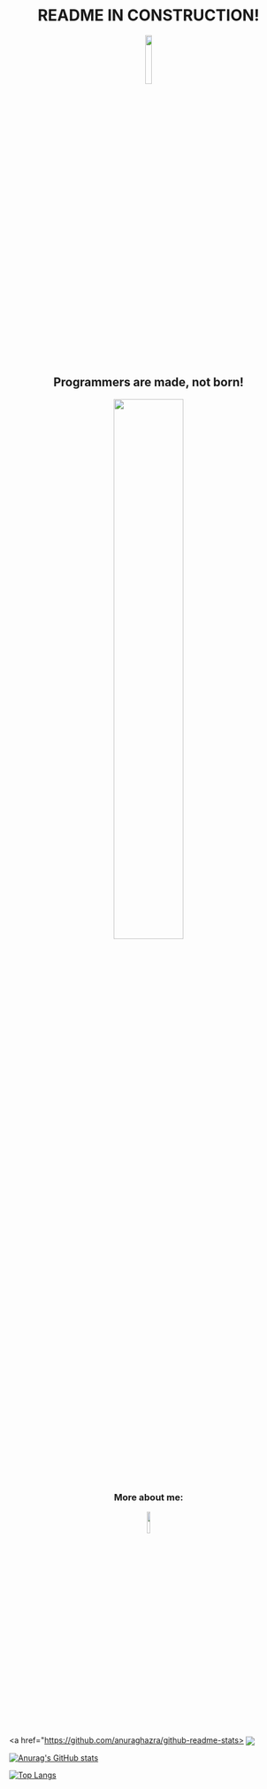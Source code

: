 <h1 align="center">README IN CONSTRUCTION!</h1>
<p align="center">
<img width="15%" height="15%" src="https://image.freepik.com/free-vector/flat-construction-template_23-2147747125.jpg" /></a>
</p>

<h2 align="center">Programmers are made, not born!</h2>
<p align="center">
<a href="https://wakatime.com"><img width="50%" height="50%" src="https://wakatime.com/share/@paton/cf96e0e1-daea-4d22-8b35-441b337066fa.png" /></a>
</p>

<h3 align="center"> More about me:</h3>
<p align="center">
<a href="https://www.linkedin.com/in/patryknowak1990/"><img width="10%" height="10%" src="https://www.flaticon.com/svg/vstatic/svg/174/174857.svg?token=exp=1612875196~hmac=af345d7896b6ff96244ddced4dc4984c" /></a>
</p>


<a href="https://github.com/anuraghazra/github-readme-stats>
  <img align="center" src="https://github-readme-stats.vercel.app/api?username=pat-on&count_private=true&show_icons=true" />
</a>

[![Anurag's GitHub stats](https://github-readme-stats.vercel.app/api?username=pat-on&count_private=true&show_icons=true)](https://github.com/anuraghazra/github-readme-stats)


[![Top Langs](https://github-readme-stats.vercel.app/api/top-langs/?username=pat-on&layout=compact)](https://github.com/anuraghazra/github-readme-stats)
